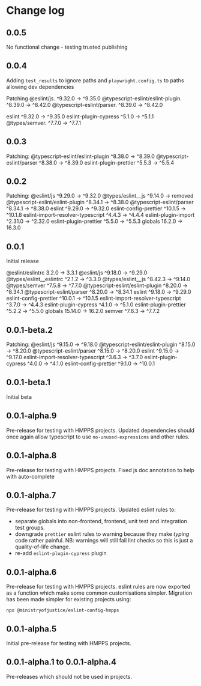 # Change log

## 0.0.5

No functional change - testing trusted publishing

## 0.0.4

Adding `test_results` to ignore paths and `playwright.config.ts` to paths allowing dev dependencies

Patching
  @eslint/js.                       ^9.32.0  →  ^9.35.0
  @typescript-eslint/eslint-plugin. ^8.39.0  →  ^8.42.0
  @typescript-eslint/parser.        ^8.39.0  →  ^8.42.0


  eslint                            ^9.32.0  →  ^9.35.0
  eslint-plugin-cypress              ^5.1.0  →  ^5.1.1
  @types/semver.                     ^7.7.0  →  ^7.7.1

## 0.0.3

Patching:
 @typescript-eslint/eslint-plugin   ^8.38.0  →  ^8.39.0
 @typescript-eslint/parser          ^8.38.0  →  ^8.39.0
 eslint-plugin-prettier              ^5.5.3  →   ^5.5.4

## 0.0.2

Patching:
 @eslint/js                         ^9.29.0  →  ^9.32.0
 @types/eslint__js                  ^9.14.0  →  removed
 @typescript-eslint/eslint-plugin   ^8.34.1  →  ^8.38.0
 @typescript-eslint/parser          ^8.34.1  →  ^8.38.0
 eslint                             ^9.29.0  →  ^9.32.0
 eslint-config-prettier             ^10.1.5  →  ^10.1.8
 eslint-import-resolver-typescript   ^4.4.3  →   ^4.4.4
 eslint-plugin-import               ^2.31.0  →  ^2.32.0
 eslint-plugin-prettier              ^5.5.0  →   ^5.5.3
 globals                             16.2.0  →   16.3.0

## 0.0.1

Initial release

 @eslint/eslintrc                     3.2.0  →    3.3.1
 @eslint/js                         ^9.18.0  →  ^9.29.0
 @types/eslint__eslintrc             ^2.1.2  →   ^3.3.0
 @types/eslint__js                  ^8.42.3  →  ^9.14.0
 @types/semver                       ^7.5.8  →   ^7.7.0
 @typescript-eslint/eslint-plugin   ^8.20.0  →  ^8.34.1
 @typescript-eslint/parser          ^8.20.0  →  ^8.34.1
 eslint                             ^9.18.0  →  ^9.29.0
 eslint-config-prettier             ^10.0.1  →  ^10.1.5
 eslint-import-resolver-typescript   ^3.7.0  →   ^4.4.3
 eslint-plugin-cypress               ^4.1.0  →   ^5.1.0
 eslint-plugin-prettier              ^5.2.2  →   ^5.5.0
 globals                            15.14.0  →   16.2.0
 semver                              ^7.6.3  →   ^7.7.2

## 0.0.1-beta.2

Patching:
  @eslint/js                         ^9.15.0  →  ^9.18.0
  @typescript-eslint/eslint-plugin   ^8.15.0  →  ^8.20.0
  @typescript-eslint/parser          ^8.15.0  →  ^8.20.0
  eslint                             ^9.15.0  →  ^9.17.0
  eslint-import-resolver-typescript   ^3.6.3  →   ^3.7.0
  eslint-plugin-cypress               ^4.0.0  →   ^4.1.0
  eslint-config-prettier              ^9.1.0  →  ^10.0.1


## 0.0.1-beta.1

Initial beta

## 0.0.1-alpha.9

Pre-release for testing with HMPPS projects.
Updated dependencies should once again allow typescript to use `no-unused-expressions` and other rules.

## 0.0.1-alpha.8

Pre-release for testing with HMPPS projects.
Fixed js doc annotation to help with auto-complete

## 0.0.1-alpha.7

Pre-release for testing with HMPPS projects.
Updated eslint rules to:

- separate globals into non-frontend, frontend, unit test and integration test groups.
- downgrade `prettier` eslint rules to warning because they make _typing_ code rather painful.
  NB: warnings will still fail lint checks so this is just a quality-of-life change.
- re-add `eslint-plugin-cypress` plugin

## 0.0.1-alpha.6

Pre-release for testing with HMPPS projects.
eslint rules are now exported as a function which make some common customisations simpler.
Migration has been made simpler for existing projects using:

```shell
npx @ministryofjustice/eslint-config-hmpps
```

## 0.0.1-alpha.5

Initial pre-release for testing with HMPPS projects.

## 0.0.1-alpha.1 to 0.0.1-alpha.4

Pre-releases which should not be used in projects.

